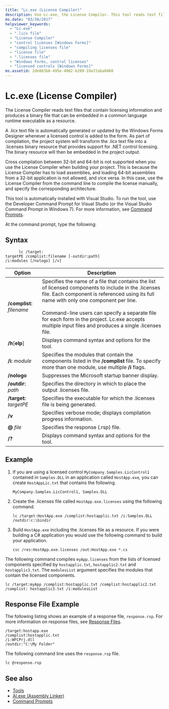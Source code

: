 ```yaml
---
title: "Lc.exe (License Compiler)"
description: Use Lc.exe, the License Compiler. This tool reads text files that have licensing information and makes a binary file to embed in a CLR executable as a resource.
ms.date: "03/30/2017"
helpviewer_keywords: 
  - "Lc.exe"
  - ".licx file"
  - "License Compiler"
  - "control licenses [Windows Forms]"
  - "compiling licenses file"
  - "license file"
  - ".licenses file"
  - "Windows Forms, control licenses"
  - "licensed controls [Windows Forms]"
ms.assetid: 2de803b8-495e-4982-b209-19a72aba0460
---
```

# Lc.exe (License Compiler)
The License Compiler reads text files that contain licensing information and produces a binary file that can be embedded in a common language runtime executable as a resource.  
  
 A .licx text file is automatically generated or updated by the Windows Forms Designer whenever a licensed control is added to the form. As part of compilation, the project system will transform the .licx text file into a .licenses binary resource that provides support for .NET control licensing. The binary resource will then be embedded in the project output.  
  
 Cross compilation between 32-bit and 64-bit is not supported when you use the License Compiler when building your project. This is because the License Compiler has to load assemblies, and loading 64-bit assemblies from a 32-bit application is not allowed, and vice versa. In this case, use the License Compiler from the command line to compile the license manually, and specify the corresponding architecture.  
  
 This tool is automatically installed with Visual Studio. To run the tool, use the Developer Command Prompt for Visual Studio (or the Visual Studio Command Prompt in Windows 7). For more information, see [Command Prompts](developer-command-prompt-for-vs.md).  
  
 At the command prompt, type the following:  
  
## Syntax  
  
```console
      lc /target:  
targetPE /complist:filename [-outdir:path]  
/i:modules [/nologo] [/v]  
```  
  
|Option|Description|  
|------------|-----------------|  
|**/complist:** *filename*|Specifies the name of a file that contains the list of licensed components to include in the .licenses file. Each component is referenced using its full name with only one component per line.<br /><br /> Command-line users can specify a separate file for each form in the project. Lc.exe accepts multiple input files and produces a single .licenses file.|  
|**/h**[**elp**]|Displays command syntax and options for the tool.|  
|**/i:** *module*|Specifies the modules that contain the components listed in the **/complist** file. To specify more than one module, use multiple **/i** flags.|  
|**/nologo**|Suppresses the Microsoft startup banner display.|  
|**/outdir:** *path*|Specifies the directory in which to place the output .licenses file.|  
|**/target:** *targetPE*|Specifies the executable for which the .licenses file is being generated.|  
|**/v**|Specifies verbose mode; displays compilation progress information.|  
|**@** *file*|Specifies the response (.rsp) file.|  
|**/?**|Displays command syntax and options for the tool.|  
  
## Example  
  
1. If you are using a licensed control `MyCompany.Samples.LicControl1` contained in `Samples.DLL` in an application called `HostApp.exe`*,* you can create `HostAppLic.txt` that contains the following.  
  
    ```
    MyCompany.Samples.LicControl1, Samples.DLL  
    ```  
  
2. Create the .licenses file called `HostApp.exe.licenses` using the following command.  
  
    ```console  
    lc /target:HostApp.exe /complist:hostapplic.txt /i:Samples.DLL /outdir:c:\bindir  
    ```  
  
3. Build `HostApp.exe` including the .licenses file as a resource. If you were building a C# application you would use the following command to build your application.  
  
    ```console
    csc /res:HostApp.exe.licenses /out:HostApp.exe *.cs  
    ```  
  
 The following command compiles `myApp.licenses` from the lists of licensed components specified by `hostapplic.txt`, `hostapplic2.txt` and `hostapplic3.txt`. The `modulesList` argument specifies the modules that contain the licensed components.  
  
```console  
lc /target:myApp /complist:hostapplic.txt /complist:hostapplic2.txt /complist: hostapplic3.txt /i:modulesList  
```  
  
## Response File Example  
 The following listing shows an example of a response file, `response.rsp`. For more information on response files, see [Response Files](/visualstudio/msbuild/msbuild-response-files).  
  
```  
/target:hostapp.exe  
/complist:hostapplic.txt
/i:WFCPrj.dll
/outdir:"C:\My Folder"  
```  
  
 The following command line uses the `response.rsp` file.  
  
```console  
lc @response.rsp  
```  
  
## See also

- [Tools](index.md)
- [Al.exe (Assembly Linker)](al-exe-assembly-linker.md)
- [Command Prompts](developer-command-prompt-for-vs.md)
